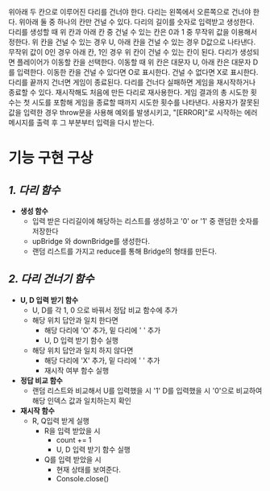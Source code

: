 위아래 두 칸으로 이루어진 다리를 건너야 한다.
다리는 왼쪽에서 오른쪽으로 건너야 한다.
위아래 둘 중 하나의 칸만 건널 수 있다.
다리의 길이를 숫자로 입력받고 생성한다.
다리를 생성할 때 위 칸과 아래 칸 중 건널 수 있는 칸은 0과 1 중 무작위 값을 이용해서 정한다.
위 칸을 건널 수 있는 경우 U, 아래 칸을 건널 수 있는 경우 D값으로 나타낸다.
무작위 값이 0인 경우 아래 칸, 1인 경우 위 칸이 건널 수 있는 칸이 된다.
다리가 생성되면 플레이어가 이동할 칸을 선택한다.
이동할 때 위 칸은 대문자 U, 아래 칸은 대문자 D를 입력한다.
이동한 칸을 건널 수 있다면 O로 표시한다. 건널 수 없다면 X로 표시한다.
다리를 끝까지 건너면 게임이 종료된다.
다리를 건너다 실패하면 게임을 재시작하거나 종료할 수 있다.
재시작해도 처음에 만든 다리로 재사용한다.
게임 결과의 총 시도한 횟수는 첫 시도를 포함해 게임을 종료할 때까지 시도한 횟수를 나타낸다.
사용자가 잘못된 값을 입력한 경우 throw문을 사용해 예외를 발생시키고, "[ERROR]"로 시작하는 에러 메시지를 출력 후 그 부분부터 입력을 다시 받는다.

# 기능 구현 구상

## **_1. 다리 함수_**

- **생성 함수**
  - 입력 받은 다리길이에 해당하는 리스트를 생성하고 '0' or '1' 중 랜덤한 숫자를 저장한다
  - upBridge 와 downBridge를 생성한다.
  - 랜덤 리스트를 가지고 reduce를 통해 Bridge의 형태를 만든다.

## **_2. 다리 건너기 함수_**

- **U, D 입력 받기 함수**
  - U, D를 각 1, 0 으로 바꿔서 정답 비교 함수에 추가
  - 해당 위치 답안과 일치 한다면
    - 해당 다리에 'O' 추가, 밑 다리에 ' ' 추가
    - U, D 입력 받기 함수 실행
  - 해당 위치 답안과 일치 하지 않다면
    - 해당 다리에 'X' 추가, 밑 다리에 ' ' 추가
    - 재시작 여부 함수 실행
- **정답 비교 함수**
  - 랜덤 리스트와 비교해서 U를 입력했을 시 '1' D를 입력했을 시 '0'으로 비교하여 해당 인덱스 값과 일치하는지 확인
- **재시작 함수**
  - R, Q입력 받게 실행
    - R을 입력 받았을 시
      - count += 1
      - U, D 입력 받기 함수 실행
    - Q를 입력 받았을 시
      - 현재 상태를 보여준다.
      - Console.close()

